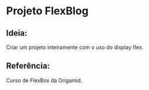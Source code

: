 ﻿# Projeto FlexBlog

## Ideia:

Criar um projeto inteiramente com o uso do display flex.

## Referência:

Curso de FlexBox da Origamid.

